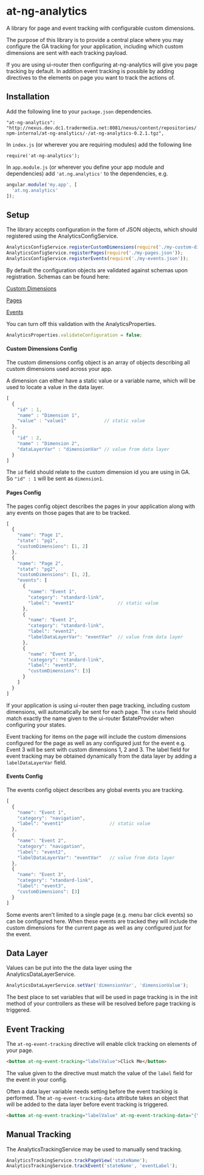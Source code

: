 # at-ng-analytics
A library for page and event tracking with configurable custom dimensions.

The purpose of this library is to provide a central place where you may configure the GA tracking for your application, including which custom dimensions are sent with each tracking payload.

If you are using ui-router then configuring at-ng-analytics will give you page tracking by default. In addition event tracking is possible by adding directives to the elements on page you want to track the actions of.

Installation
------------

Add the following line to your `package.json` dependencies.

`"at-ng-analytics": "http://nexus.dev.dc1.tradermedia.net:8081/nexus/content/repositories/npm-internal/at-ng-analytics/-/at-ng-analytics-0.2.1.tgz",`

In `index.js` (or wherever you are requiring modules) add the following line

`require('at-ng-analytics');`

In `app.module.js` (or wherever you define your app module and dependencies) add `'at.ng.analytics'` to the dependencies, e.g.
 
```js
angular.module('my.app', [
  'at.ng.analytics'
]);
```

Setup
------------

The library accepts configuration in the form of JSON objects, which should registered using the AnalyticsConfigService.

```js
AnalyticsConfigService.registerCustomDimensions(require('./my-custom-dimensions.json'));
AnalyticsConfigService.registerPages(require('./my-pages.json'));
AnalyticsConfigService.registerEvents(require('./my-events.json'));
```

By default the configuration objects are validated against schemas upon registration. Schemas can be found here:

[Custom Dimensions](src/schemas/custom-dimensions.schema.json)

[Pages](src/schemas/pages.schema.json)

[Events](src/schemas/events.schema.json)

You can turn off this validation with the AnalyticsProperties.

```js
AnalyticsProperties.validateConfiguration = false;
```

#### Custom Dimensions Config

The custom dimensions config object is an array of objects describing all custom dimensions used across your app.

A dimension can either have a static value or a variable name, which will be used to locate a value in the data layer.

```js
[
  {
    "id" : 1,
    "name" : "Dimension 1",
    "value" : "value1"              // static value
  },
  {
    "id" : 2,
    "name" : "Dimension 2",
    "dataLayerVar" : "dimensionVar" // value from data layer
  }
]
```

The `id` field should relate to the custom dimension id you are using in GA. So `"id" : 1` will be sent as `dimension1`.

#### Pages Config

The pages config object describes the pages in your application along with any events on those pages that are to be tracked.

```js
[
  {
    "name": "Page 1",
    "state": "pg1",
    "customDimensions": [1, 2]
  },
  {
    "name": "Page 2",
    "state": "pg2",
    "customDimensions": [1, 2],
    "events": [
      {
        "name": "Event 1",
        "category": "standard-link",
        "label": "event1"                // static value
      },
      {
        "name": "Event 2",
        "category": "standard-link",
        "label": "event2",
        "labelDataLayerVar": "eventVar"  // value from data layer
      },
      {
        "name": "Event 3",
        "category": "standard-link",
        "label": "event3",
        "customDimensions": [3]
      }
    ]
  }
]
```

If your application is using ui-router then page tracking, including custom dimensions, will automatically be sent for each page. The `state` field should match exactly the name given to the ui-router $stateProvider when configuring your states.

Event tracking for items on the page will include the custom dimensions configured for the page as well as any configured just for the event e.g. Event 3 will be sent with custom dimensions 1, 2 and 3. The label field for event tracking may be obtained dynamically from the data layer by adding a `labelDataLayerVar` field.

#### Events Config

The events config object describes any global events you are tracking.

```js
[
  {
    "name": "Event 1",
    "category": "navigation",
    "label": "event1"                 // static value
  },
  {
    "name": "Event 2",
    "category": "navigation",
    "label": "event2",
    "labelDataLayerVar": "eventVar"   // value from data layer
  },
  {
    "name": "Event 3",
    "category": "standard-link",
    "label": "event3",
    "customDimensions": [3]
  }
]
```

Some events aren't limited to a single page (e.g. menu bar click events) so can be configured here. When these events are tracked they will include the custom dimensions for the current page as well as any configured just for the event.

Data Layer
----------

Values can be put into the the data layer using the AnalyticsDataLayerService.

```js
AnalyticsDataLayerService.setVar('dimensionVar', 'dimensionValue');
```

The best place to set variables that will be used in page tracking is in the init method of your controllers as these will be resolved before page tracking is triggered.

Event Tracking
--------------

The `at-ng-event-tracking` directive will enable click tracking on elements of your page.

```html
<button at-ng-event-tracking="labelValue">Click Me</button>
```

The value given to the directive must match the value of the `label` field for the event in your config.

Often a data layer variable needs setting before the event tracking is performed. The `at-ng-event-tracking-data` attribute takes an object that will be added to the data layer before event tracking is triggered.

```html
<button at-ng-event-tracking="labelValue" at-ng-event-tracking-data="{\'dimensionVar\':scopeValue}">Click Me</button>
```

Manual Tracking
---------------

The AnalyticsTrackingService may be used to manually send tracking.

```js
AnalyticsTrackingService.trackPageView('stateName');
AnalyticsTrackingService.trackEvent('stateName', 'eventLabel');
```
